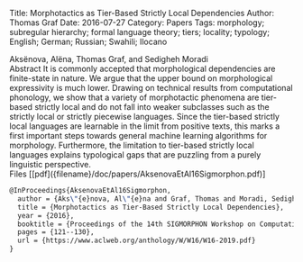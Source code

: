 Title: Morphotactics as Tier-Based Strictly Local Dependencies
Author: Thomas Graf
Date: 2016-07-27
Category: Papers
Tags: morphology; subregular hierarchy; formal language theory; tiers; locality; typology; English; German; Russian; Swahili; Ilocano

<div markdown class="authors">
Aksënova, Alëna, Thomas Graf, and Sedigheh Moradi
</div>

<div markdown class="abstract">
<span id="abstract-title">Abstract</span>
It is commonly accepted that morphological dependencies are finite-state in nature. We argue that the upper bound on morphological expressivity is much lower.
Drawing on technical results from computational phonology, we show that a variety of morphotactic phenomena are tier-based strictly local and do not fall into weaker subclasses such as the strictly local or strictly piecewise languages. 
Since the tier-based strictly local languages are learnable in the limit from positive texts, this marks a first important steps towards general machine learning algorithms for morphology.
Furthermore, the limitation to tier-based strictly local languages explains typological gaps that are puzzling from a purely linguistic perspective.
</div>

<div markdown class="files">
<span id="files-title">Files</span>
[[pdf]({filename}/doc/papers/AksenovaEtAl16Sigmorphon.pdf)]
</div>

~~~latex
@InProceedings{AksenovaEtAl16Sigmorphon,
  author = {Aks\"{e}nova, Al\"{e}na and Graf, Thomas and Moradi, Sedigheh},
  title = {Morphotactics as Tier-Based Strictly Local Dependencies},
  year = {2016},
  booktitle = {Proceedings of the 14th SIGMORPHON Workshop on Computational Research in Phonetics, Phonology, and Morphology},
  pages = {121--130},
  url = {https://www.aclweb.org/anthology/W/W16/W16-2019.pdf}
}
~~~
